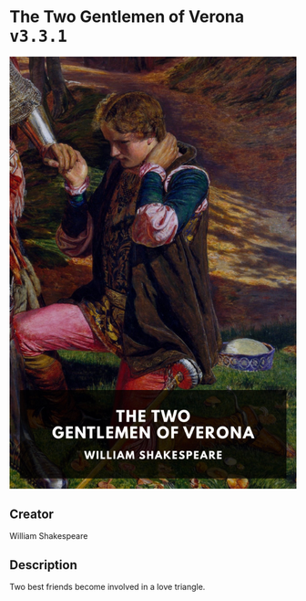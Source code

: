 
# The Two Gentlemen of Verona <kbd>v3.3.1</kbd>

<center>
  <img src="./cover-1024.jpg"/>
</center>

## Creator
William Shakespeare

## Description
Two best friends become involved in a love triangle.
